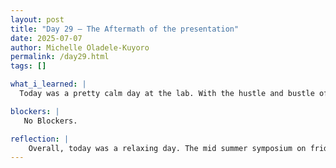 ```yaml
---
layout: post
title: "Day 29 – The Aftermath of the presentation"
date: 2025-07-07
author: Michelle Oladele-Kuyoro
permalink: /day29.html
tags: []

what_i_learned: |
  Today was a pretty calm day at the lab. With the hustle and bustle of the mid-summer symposium finally settling down, there wasn't much to do today. I started the day by making my way to the lab. As i got settled in, I decided to run another model for MobileNetV2 and increeased the number of epochs iran to see if there would be any differences. At this moment, the model is giving suspiciously accurate results. With the measurement metrics at 100% throughout. Is suppose that is to be expected seeing as I utilized optuna and ran it for several days. Dr. Pleumi came to check up on us today and gave us the rundown for what we will be doing this week... begin writing our literature review. I began compling all the results that I have had over the past weeks to begin the data summary for mobilenetv2. I expect to be done with this by tomorrow.

blockers: |
   No Blockers. 

reflection: |
    Overall, today was a relaxing day. The mid summer symposium on friday was very successful even though I was nervous at the beginning of the day. I was able to meet with my teammates briefly and we went over what each person would do on the presentation. Dr Pelumi assured us that we did well, and we will start to work on our literature review and the end of summer symposium
---
```


